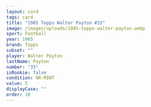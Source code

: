 ```yaml
---
layout: card
tags: card
title: "1985 Topps Walter Payton #33"
image: /images/uploads/1985-topps-walter-payton.webp
sport: Football
year: 1985
brand: Topps
subset: ""
player: Walter Payton
lastName: Payton
number: "33"
isRookie: false
condition: NR-MINT
value: 5
displayCase: ""
order: 10
---
```

